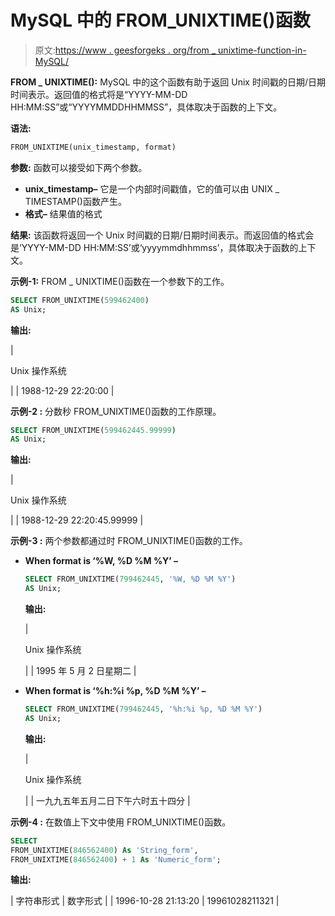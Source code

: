 # MySQL 中的 FROM_UNIXTIME()函数

> 原文:[https://www . geesforgeks . org/from _ unixtime-function-in-MySQL/](https://www.geeksforgeeks.org/from_unixtime-function-in-mysql/)

**FROM _ UNIXTIME():**
MySQL 中的这个函数有助于返回 Unix 时间戳的日期/日期时间表示。返回值的格式将是“YYYY-MM-DD HH:MM:SS”或“YYYYMMDDHHMMSS”，具体取决于函数的上下文。

**语法:**

```sql
FROM_UNIXTIME(unix_timestamp, format)
```

**参数:**
函数可以接受如下两个参数。

*   **unix_timestamp–**
    它是一个内部时间戳值，它的值可以由 UNIX _ TIMESTAMP()函数产生。
*   **格式–**
    结果值的格式

**结果:**
该函数将返回一个 Unix 时间戳的日期/日期时间表示。而返回值的格式会是‘YYYY-MM-DD HH:MM:SS’或‘yyyymmdhhmmss’，具体取决于函数的上下文。

**示例-1:**
FROM _ UNIXTIME()函数在一个参数下的工作。

```sql
SELECT FROM_UNIXTIME(599462400) 
AS Unix;
```

**输出:**

| 

Unix 操作系统

 |
| 1988-12-29 22:20:00 |

**示例-2 :**
分数秒 FROM_UNIXTIME()函数的工作原理。

```sql
SELECT FROM_UNIXTIME(599462445.99999) 
AS Unix;
```

**输出:**

| 

Unix 操作系统

 |
| 1988-12-29 22:20:45.99999 |

**示例-3 :**
两个参数都通过时 FROM_UNIXTIME()函数的工作。

*   **When format is ‘%W, %D %M %Y’ –**

    ```sql
    SELECT FROM_UNIXTIME(799462445, '%W, %D %M %Y') 
    AS Unix;
    ```

    **输出:**

    | 

    Unix 操作系统

     |
    | 1995 年 5 月 2 日星期二 |

*   **When format is ‘%h:%i %p, %D %M %Y’ –**

    ```sql
    SELECT FROM_UNIXTIME(799462445, '%h:%i %p, %D %M %Y') 
    AS Unix;
    ```

    **输出:**

    | 

    Unix 操作系统

     |
    | 一九九五年五月二日下午六时五十四分 |

**示例-4 :**
在数值上下文中使用 FROM_UNIXTIME()函数。

```sql
SELECT  
FROM_UNIXTIME(846562400) As 'String_form',
FROM_UNIXTIME(846562400) + 1 As 'Numeric_form';
```

**输出:**

| 字符串形式 | 数字形式 |
| 1996-10-28 21:13:20 | 19961028211321 |
